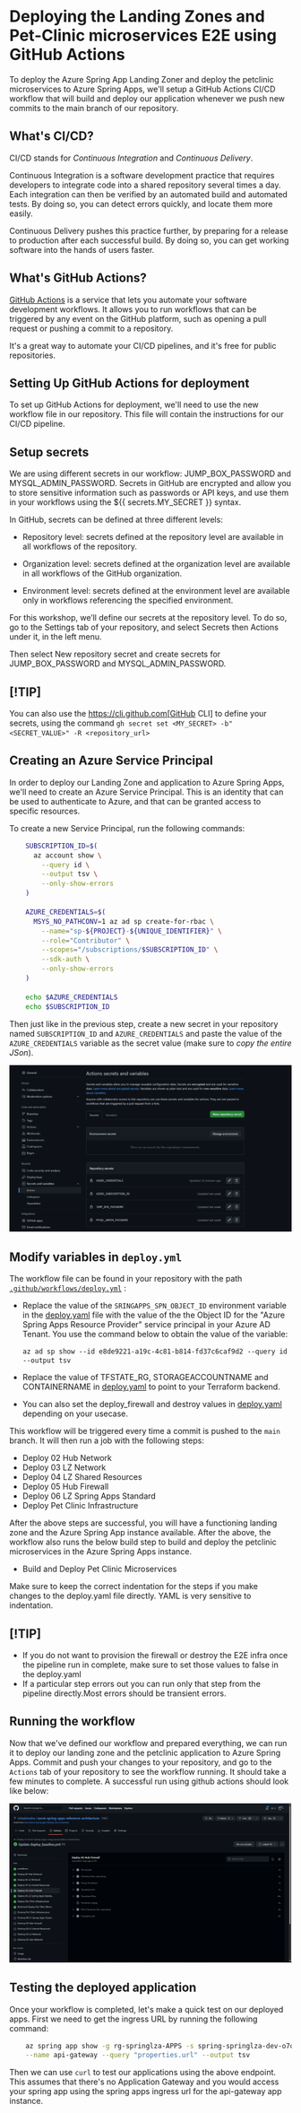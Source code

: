 
# Deploying the Landing Zones and Pet-Clinic microservices E2E using GitHub Actions

 To deploy the Azure Spring App Landing Zoner and deploy the petclinic microservices to Azure Spring Apps, we'll setup a GitHub Actions CI/CD workflow that will build and deploy our application whenever we push new commits to the main branch of our repository.

## What's CI/CD?

CI/CD stands for _Continuous Integration_ and _Continuous Delivery_.

Continuous Integration is a software development practice that requires developers to integrate code into a shared repository several times a day.
Each integration can then be verified by an automated build and automated tests.
By doing so, you can detect errors quickly, and locate them more easily.

Continuous Delivery pushes this practice further, by preparing for a release to production after each successful build.
By doing so, you can get working software into the hands of users faster.

## What's GitHub Actions?

[GitHub Actions](https://github.com/features/actions) is a service that lets you automate your software development workflows.
It allows you to run workflows that can be triggered by any event on the GitHub platform, such as opening a pull request or pushing a commit to a repository.

It's a great way to automate your CI/CD pipelines, and it's free for public repositories.

## Setting Up GitHub Actions for deployment

To set up GitHub Actions for deployment, we'll need to use the new workflow file in our repository.
This file will contain the instructions for our CI/CD pipeline.

## Setup secrets

We are using different secrets in our workflow: JUMP_BOX_PASSWORD and MYSQL_ADMIN_PASSWORD. Secrets in GitHub are encrypted and allow you to store sensitive information such as passwords or API keys, and use them in your workflows using the ${{ secrets.MY_SECRET }} syntax.

In GitHub, secrets can be defined at three different levels:

* Repository level: secrets defined at the repository level are available in all workflows of the repository.

* Organization level: secrets defined at the organization level are available in all workflows of the GitHub organization.

* Environment level: secrets defined at the environment level are available only in workflows referencing the specified environment.

For this workshop, we’ll define our secrets at the repository level. To do so, go to the Settings tab of your repository, and select Secrets then Actions under it, in the left menu.

Then select New repository secret and create secrets for JUMP_BOX_PASSWORD and MYSQL_ADMIN_PASSWORD.

## [!TIP]

You can also use the <https://cli.github.com[GitHub> CLI] to define your secrets, using the command `gh secret set <MY_SECRET> -b"<SECRET_VALUE>" -R <repository_url>`

## Creating an Azure Service Principal

In order to deploy our Landing Zone and application to Azure Spring Apps, we'll need to create an Azure Service Principal.
This is an identity that can be used to authenticate to Azure, and that can be granted access to specific resources.

To create a new Service Principal, run the following commands:

```bash
    SUBSCRIPTION_ID=$(
      az account show \
        --query id \
        --output tsv \
        --only-show-errors
    )

    AZURE_CREDENTIALS=$(
      MSYS_NO_PATHCONV=1 az ad sp create-for-rbac \
        --name="sp-${PROJECT}-${UNIQUE_IDENTIFIER}" \
        --role="Contributor" \
        --scopes="/subscriptions/$SUBSCRIPTION_ID" \
        --sdk-auth \
        --only-show-errors
    )

    echo $AZURE_CREDENTIALS
    echo $SUBSCRIPTION_ID     
```

Then just like in the previous step, create a new secret in your repository named `SUBSCRIPTION_ID` and `AZURE_CREDENTIALS` and paste the value of the `AZURE_CREDENTIALS` variable as the secret value (make sure to _copy the entire JSon_).

![GitHub Secrets](../../../images/github_asa_secrets.png)

## Modify variables in `deploy.yml`

The workflow file can be found in your repository with the path [`.github/workflows/deploy.yml`](.github/workflows/deploy.yml) :

* Replace the value of the `SRINGAPPS_SPN_OBJECT_ID` environment variable in the [deploy.yaml](.github/workflows/deploy.yml) file with the value of the the Object ID for the "Azure Spring Apps Resource Provider" service principal in your Azure AD Tenant.
You use the command below to obtain the value of the variable:

      az ad sp show --id e8de9221-a19c-4c81-b814-fd37c6caf9d2 --query id --output tsv

* Replace the value of  TFSTATE_RG, STORAGEACCOUNTNAME and CONTAINERNAME in [deploy.yaml](.github/workflows/deploy.yml) to point to your Terraform backend.
* You can also set the deploy_firewall and destroy values in [deploy.yaml](.github/workflows/deploy.yml) depending on your usecase.

This workflow will be triggered every time a commit is pushed to the `main` branch.
It will then run a job with the following steps:

* Deploy 02 Hub Network
* Deploy 03 LZ Network
* Deploy 04 LZ Shared Resources
* Deploy 05 Hub Firewall
* Deploy 06 LZ Spring Apps Standard
* Deploy Pet Clinic Infrastructure

After the above steps are successful, you will have a functioning landing zone and the Azure Spring App instance available. After the above, the workflow also runs the below build step to build and deploy the petclinic microservices in the Azure Spring Apps instance.

* Build and Deploy Pet Clinic Microservices

Make sure to keep the correct indentation for the steps if you make changes to the deploy.yaml file directly.
YAML is very sensitive to indentation.

## [!TIP]

* If you do not want to provision the firewall or destroy the E2E infra once the pipeline run in complete, make sure to set those values to false in the deploy.yaml
* If a particular step errors out you can run only that step from the pipeline directly.Most errors should be transient errors.


## Running the workflow

Now that we've defined our workflow and prepared everything, we can run it to deploy our landing zone and the petclinic application to Azure Spring Apps.
Commit and push your changes to your repository, and go to the `Actions` tab of your repository to see the workflow running.
It should take a few minutes to complete.
A successful run using github actions should look like below:

![successful e2e run](../../../images/github_asa_successful_run.png)


## Testing the deployed application

Once your workflow is completed, let's make a quick test on our deployed apps.
First we need to get the ingress URL by running the following command:

```bash
    az spring app show -g rg-springlza-APPS -s spring-springlza-dev-o7o6 \
    --name api-gateway --query "properties.url" --output tsv    
```

Then we can use `curl` to test our applications using the above endpoint. This assumes that there's no Application Gateway and you would access your spring app using the spring apps ingress url for the api-gateway app instance.

